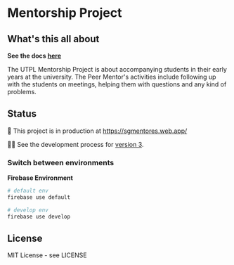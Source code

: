 ﻿# Mentorship Project 

## What's this all about

**See the docs [here](https://github.com/UTPL-Rank/Mentorship-Project/wiki)**

The UTPL Mentorship Project is about accompanying students in their early years at the university. The Peer Mentor's activities include following up with the students on meetings, helping them with questions and any kind of problems.

## Status

🚀 This project is in production at https://sgmentores.web.app/

👨‍💻 See the development process for [version 3](https://github.com/UTPL-Rank/Mentorship-Project/tree/develop).


### Switch between environments

**Firebase Environment**

```sh
# default env
firebase use default    

# develop env
firebase use develop    
```

## License

MIT License - see LICENSE
